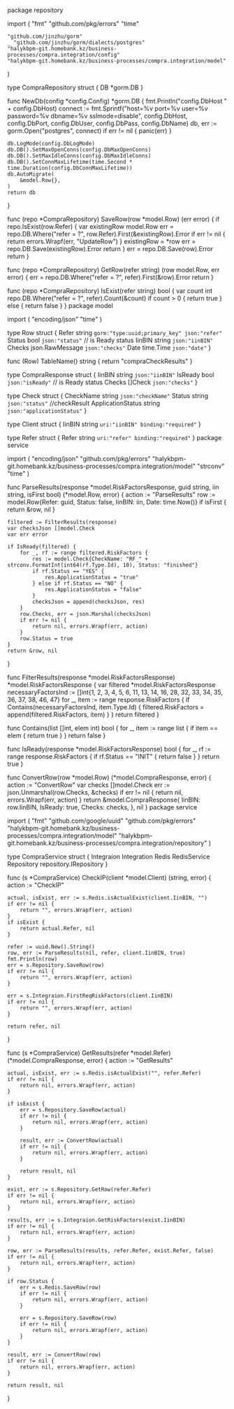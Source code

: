 package repository

import (
	"fmt"
	"github.com/pkg/errors"
	"time"

	"github.com/jinzhu/gorm"
	_ "github.com/jinzhu/gorm/dialects/postgres"
	"halykbpm-git.homebank.kz/business-processes/compra.integration/config"
	"halykbpm-git.homebank.kz/business-processes/compra.integration/model"
)

type CompraRepository struct {
	DB *gorm.DB
}

func NewDb(config *config.Config) *gorm.DB {
	fmt.Println("config.DbHost " + config.DbHost)
	connect := fmt.Sprintf("host=%v port=%v user=%v password=%v dbname=%v sslmode=disable", config.DbHost, config.DbPort, config.DbUser, config.DbPass, config.DbName)
	db, err := gorm.Open("postgres", connect)
	if err != nil {
		panic(err)
	}

	db.LogMode(config.DbLogMode)
	db.DB().SetMaxOpenConns(config.DbMaxOpenConns)
	db.DB().SetMaxIdleConns(config.DbMaxIdleConns)
	db.DB().SetConnMaxLifetime(time.Second * time.Duration(config.DbConnMaxLifetime))
	db.AutoMigrate(
		&model.Row{},
	)
	return db
}

func (repo *CompraRepository) SaveRow(row *model.Row) (err error) {
	if repo.IsExist(row.Refer) {
		var existingRow model.Row
		err = repo.DB.Where("refer = ?", row.Refer).First(&existingRow).Error
		if err != nil {
			return errors.Wrapf(err, "UpdateRow")
		}
		existingRow = *row
		err = repo.DB.Save(existingRow).Error
		return
	}
	err = repo.DB.Save(row).Error
	return
}

func (repo *CompraRepository) GetRow(refer string) (row model.Row, err error) {
	err = repo.DB.Where("refer = ?", refer).First(&row).Error
	return
}

func (repo *CompraRepository) IsExist(refer string) bool {
	var count int
	repo.DB.Where("refer = ?", refer).Count(&count)
	if count > 0 {
		return true
	} else {
		return false
	}
}
package model

import (
	"encoding/json"
	"time"
)

type Row struct {
	Refer  string          `gorm:"type:uuid;primary_key" json:"refer"`
	Status bool            `json:"status"` // is Ready status
	IinBIN string          `json:"iinBIN"`
	Checks json.RawMessage `json:"checks"`
	Date   time.Time       `json:"date"`
}

func (Row) TableName() string {
	return "compraCheckResults"
}

type CompraResponse struct {
	IinBIN  string  `json:"iinBIN"`
	IsReady bool    `json:"isReady"` // is Ready status
	Checks  []Check `json:"checks"`
}

type Check struct {
	CheckName         string `json:"checkName"`
	Status            string `json:"status"` //checkResult
	ApplicationStatus string `json:"applicationStatus"`
}

type Client struct {
	IinBIN string `uri:"iinBIN" binding:"required"`
}

type Refer struct {
	Refer string `uri:"refer" binding:"required"`
}
package service

import (
	"encoding/json"
	"github.com/pkg/errors"
	"halykbpm-git.homebank.kz/business-processes/compra.integration/model"
	"strconv"
	"time"
)

func ParseResults(response *model.RiskFactorsResponse, guid string, iin string, isFirst bool) (*model.Row, error) {
	action := "ParseResults"
	row := model.Row{Refer: guid, Status: false, IinBIN: iin, Date: time.Now()}
	if isFirst {
		return &row, nil
	}

	filtered := FilterResults(response)
	var checksJson []model.Check
	var err error

	if IsReady(filtered) {
		for _, rf := range filtered.RiskFactors {
			res := model.Check{CheckName: "RF_" + strconv.FormatInt(int64(rf.Type.Id), 10), Status: "finished"}
			if rf.Status == "YES" {
				res.ApplicationStatus = "true"
			} else if rf.Status == "NO" {
				res.ApplicationStatus = "false"
			}
			checksJson = append(checksJson, res)
		}
		row.Checks, err = json.Marshal(checksJson)
		if err != nil {
			return nil, errors.Wrapf(err, action)
		}
		row.Status = true
	}
	return &row, nil
}

func FilterResults(response *model.RiskFactorsResponse) *model.RiskFactorsResponse {
	var filtered *model.RiskFactorsResponse
	necessaryFactorsInd := []int{1, 2, 3, 4, 5, 6, 11, 13, 14, 16, 28, 32, 33, 34, 35, 36, 37, 38, 46, 47}
	for _, item := range response.RiskFactors {
		if Contains(necessaryFactorsInd, item.Type.Id) {
			filtered.RiskFactors = append(filtered.RiskFactors, item)
		}
	}
	return filtered
}

func Contains(list []int, elem int) bool {
	for _, item := range list {
		if item == elem {
			return true
		}
	}
	return false
}

func IsReady(response *model.RiskFactorsResponse) bool {
	for _, rf := range response.RiskFactors {
		if rf.Status == "INIT" {
			return false
		}
	}
	return true
}

func ConvertRow(row *model.Row) (*model.CompraResponse, error) {
	action := "ConvertRow"
	var checks []model.Check
	err := json.Unmarshal(row.Checks, &checks)
	if err != nil {
		return nil, errors.Wrapf(err, action)
	}
	return &model.CompraResponse{
		IinBIN:  row.IinBIN,
		IsReady: true,
		Checks:  checks,
	}, nil
}
package service

import (
	"fmt"
	"github.com/google/uuid"
	"github.com/pkg/errors"
	"halykbpm-git.homebank.kz/business-processes/compra.integration/model"
	"halykbpm-git.homebank.kz/business-processes/compra.integration/repository"
)

type CompraService struct {
	Integraion Integration
	Redis      RedisService
	Repository repository.IRepository
}

func (s *CompraService) CheckIP(client *model.Client) (string, error) {
	action := "CheckIP"

	actual, isExist, err := s.Redis.isActualExist(client.IinBIN, "")
	if err != nil {
		return "", errors.Wrapf(err, action)
	}
	if isExist {
		return actual.Refer, nil
	}

	refer := uuid.New().String()
	row, err := ParseResults(nil, refer, client.IinBIN, true)
	fmt.Println(row)
	err = s.Repository.SaveRow(row)
	if err != nil {
		return "", errors.Wrapf(err, action)
	}

	err = s.Integraion.FirstReqRiskFactors(client.IinBIN)
	if err != nil {
		return "", errors.Wrapf(err, action)
	}

	return refer, nil
}

func (s *CompraService) GetResults(refer *model.Refer) (*model.CompraResponse, error) {
	action := "GetResults"

	actual, isExist, err := s.Redis.isActualExist("", refer.Refer)
	if err != nil {
		return nil, errors.Wrapf(err, action)
	}

	if isExist {
		err = s.Repository.SaveRow(actual)
		if err != nil {
			return nil, errors.Wrapf(err, action)
		}

		result, err := ConvertRow(actual)
		if err != nil {
			return nil, errors.Wrapf(err, action)
		}

		return result, nil
	}

	exist, err := s.Repository.GetRow(refer.Refer)
	if err != nil {
		return nil, errors.Wrapf(err, action)
	}

	results, err := s.Integraion.GetRiskFactors(exist.IinBIN)
	if err != nil {
		return nil, errors.Wrapf(err, action)
	}

	row, err := ParseResults(results, refer.Refer, exist.Refer, false)
	if err != nil {
		return nil, errors.Wrapf(err, action)
	}

	if row.Status {
		err = s.Redis.SaveRow(row)
		if err != nil {
			return nil, errors.Wrapf(err, action)
		}

		err = s.Repository.SaveRow(row)
		if err != nil {
			return nil, errors.Wrapf(err, action)
		}
	}

	result, err := ConvertRow(row)
	if err != nil {
		return nil, errors.Wrapf(err, action)
	}

	return result, nil
}
